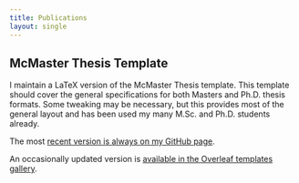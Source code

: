 ```yaml
---
title: Publications
layout: single
---
```


## McMaster Thesis Template

I maintain a LaTeX version of the McMaster Thesis template. This template should cover the general specifications for both Masters and Ph.D. thesis formats. Some tweaking may be necessary, but this provides most of the general layout and has been used my many M.Sc. and Ph.D. students already.

The most [recent version is always on my GitHub page](https://github.com/benjaminfurman/McMaster_Thesis_Template).

An occasionally updated version is [available in the Overleaf templates gallery](https://www.overleaf.com/latex/templates/mcmaster-thesis-example/bjccppctqwgt#.V_wpQNxD9E4).
